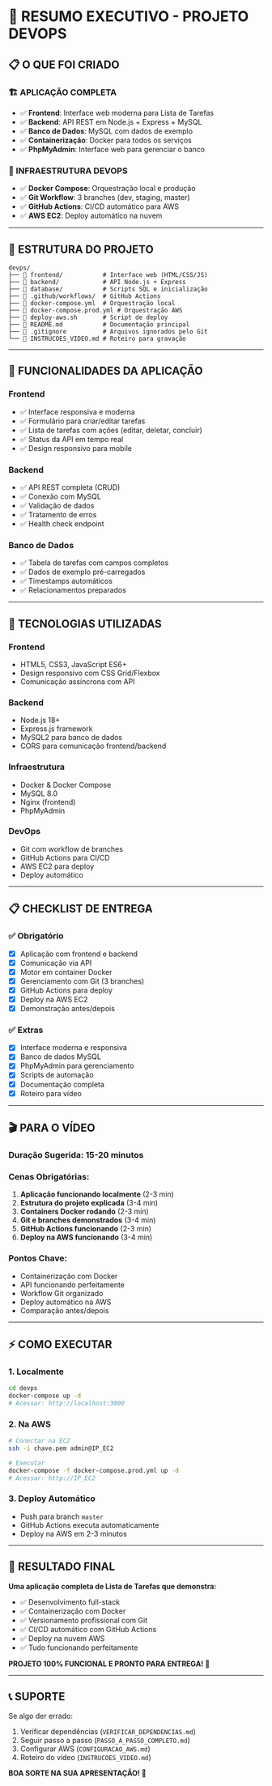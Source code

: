 # 🎯 RESUMO EXECUTIVO - PROJETO DEVOPS

## **📋 O QUE FOI CRIADO**

### **🏗️ APLICAÇÃO COMPLETA**
- ✅ **Frontend**: Interface web moderna para Lista de Tarefas
- ✅ **Backend**: API REST em Node.js + Express + MySQL
- ✅ **Banco de Dados**: MySQL com dados de exemplo
- ✅ **Containerização**: Docker para todos os serviços
- ✅ **PhpMyAdmin**: Interface web para gerenciar o banco

### **🔧 INFRAESTRUTURA DEVOPS**
- ✅ **Docker Compose**: Orquestração local e produção
- ✅ **Git Workflow**: 3 branches (dev, staging, master)
- ✅ **GitHub Actions**: CI/CD automático para AWS
- ✅ **AWS EC2**: Deploy automático na nuvem

---

## **📁 ESTRUTURA DO PROJETO**

```
devps/
├── 📁 frontend/           # Interface web (HTML/CSS/JS)
├── 📁 backend/            # API Node.js + Express
├── 📁 database/           # Scripts SQL e inicialização
├── 📁 .github/workflows/  # GitHub Actions
├── 📄 docker-compose.yml  # Orquestração local
├── 📄 docker-compose.prod.yml # Orquestração AWS
├── 📄 deploy-aws.sh       # Script de deploy
├── 📄 README.md           # Documentação principal
├── 📄 .gitignore          # Arquivos ignorados pelo Git
└── 📄 INSTRUCOES_VIDEO.md # Roteiro para gravação
```

---

## **🚀 FUNCIONALIDADES DA APLICAÇÃO**

### **Frontend**
- ✅ Interface responsiva e moderna
- ✅ Formulário para criar/editar tarefas
- ✅ Lista de tarefas com ações (editar, deletar, concluir)
- ✅ Status da API em tempo real
- ✅ Design responsivo para mobile

### **Backend**
- ✅ API REST completa (CRUD)
- ✅ Conexão com MySQL
- ✅ Validação de dados
- ✅ Tratamento de erros
- ✅ Health check endpoint

### **Banco de Dados**
- ✅ Tabela de tarefas com campos completos
- ✅ Dados de exemplo pré-carregados
- ✅ Timestamps automáticos
- ✅ Relacionamentos preparados

---

## **🔧 TECNOLOGIAS UTILIZADAS**

### **Frontend**
- HTML5, CSS3, JavaScript ES6+
- Design responsivo com CSS Grid/Flexbox
- Comunicação assíncrona com API

### **Backend**
- Node.js 18+
- Express.js framework
- MySQL2 para banco de dados
- CORS para comunicação frontend/backend

### **Infraestrutura**
- Docker & Docker Compose
- MySQL 8.0
- Nginx (frontend)
- PhpMyAdmin

### **DevOps**
- Git com workflow de branches
- GitHub Actions para CI/CD
- AWS EC2 para deploy
- Deploy automático

---

## **📋 CHECKLIST DE ENTREGA**

### **✅ Obrigatório**
- [x] Aplicação com frontend e backend
- [x] Comunicação via API
- [x] Motor em container Docker
- [x] Gerenciamento com Git (3 branches)
- [x] GitHub Actions para deploy
- [x] Deploy na AWS EC2
- [x] Demonstração antes/depois

### **✅ Extras**
- [x] Interface moderna e responsiva
- [x] Banco de dados MySQL
- [x] PhpMyAdmin para gerenciamento
- [x] Scripts de automação
- [x] Documentação completa
- [x] Roteiro para vídeo

---

## **🎬 PARA O VÍDEO**

### **Duração Sugerida**: 15-20 minutos

### **Cenas Obrigatórias**:
1. **Aplicação funcionando localmente** (2-3 min)
2. **Estrutura do projeto explicada** (3-4 min)
3. **Containers Docker rodando** (2-3 min)
4. **Git e branches demonstrados** (3-4 min)
5. **GitHub Actions funcionando** (2-3 min)
6. **Deploy na AWS funcionando** (3-4 min)

### **Pontos Chave**:
- Containerização com Docker
- API funcionando perfeitamente
- Workflow Git organizado
- Deploy automático na AWS
- Comparação antes/depois

---

## **⚡ COMO EXECUTAR**

### **1. Localmente**
```bash
cd devps
docker-compose up -d
# Acessar: http://localhost:3000
```

### **2. Na AWS**
```bash
# Conectar na EC2
ssh -i chave.pem admin@IP_EC2

# Executar
docker-compose -f docker-compose.prod.yml up -d
# Acessar: http://IP_EC2
```

### **3. Deploy Automático**
- Push para branch `master`
- GitHub Actions executa automaticamente
- Deploy na AWS em 2-3 minutos

---

## **🎯 RESULTADO FINAL**

**Uma aplicação completa de Lista de Tarefas que demonstra:**
- ✅ Desenvolvimento full-stack
- ✅ Containerização com Docker
- ✅ Versionamento profissional com Git
- ✅ CI/CD automático com GitHub Actions
- ✅ Deploy na nuvem AWS
- ✅ Tudo funcionando perfeitamente

**PROJETO 100% FUNCIONAL E PRONTO PARA ENTREGA! 🚀**

---

## **📞 SUPORTE**

Se algo der errado:
1. Verificar dependências (`VERIFICAR_DEPENDENCIAS.md`)
2. Seguir passo a passo (`PASSO_A_PASSO_COMPLETO.md`)
3. Configurar AWS (`CONFIGURACAO_AWS.md`)
4. Roteiro do vídeo (`INSTRUCOES_VIDEO.md`)

**BOA SORTE NA SUA APRESENTAÇÃO! 🎉**


